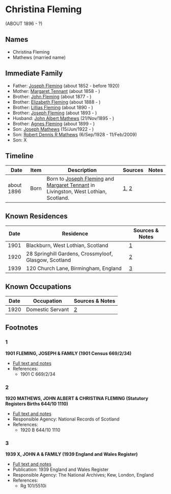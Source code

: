 ﻿---
layout: person
subject_key: i89446044
permalink: /people/i89446044
---

# Christina Fleming
(ABOUT 1896 - ?)

## Names

* Christina Fleming
* Mathews (married name)

## Immediate Family

* Father: [Joseph Fleming](./@57117702@-joseph-fleming-b1852-d1920.md) (about 1852 - before 1920)
* Mother: [Margaret Tennant](./@14002910@-margaret-tennant-b1858-d.md) (about 1858 - )
* Brother: [John Fleming](./@49475976@-john-fleming-b1877-d.md) (about 1877 - )
* Brother: [Elizabeth Fleming](./@79236484@-elizabeth-fleming-b1888-d.md) (about 1888 - )
* Brother: [Lillias Fleming](./@39306088@-lillias-fleming-b1890-d.md) (about 1890 - )
* Brother: [Joseph Fleming](./@89747088@-joseph-fleming-b1893-d.md) (about 1893 - )
* Husband: [John Albert Mathews](./@5643892@-john-albert-mathews-b1895-11-21-d.md) (21/Nov/1895 - )
* Brother: [Agnes Fleming](./@29204156@-agnes-fleming-b1899-d.md) (about 1899 - )
* Son: [Joseph Mathews](./@98232688@-joseph-mathews-b1922-6-15-d.md) (15/Jun/1922 - )
* Son: [Robert Dennis R Mathews](./@58223940@-robert-dennis-r-mathews-b1928-9-6-d2009-2-11.md) (6/Sep/1928 - 11/Feb/2009)
* Son: X

## Timeline

Date | Item | Description | Sources | Notes
---|---|---|---|---
about 1896 | Born | Born to [Joseph Fleming](./@57117702@-joseph-fleming-b1852-d1920.md) and [Margaret Tennant](./@14002910@-margaret-tennant-b1858-d.md) in Livingston, West Lothian, Scotland. | [1](#1), [2](#2) | 

## Known Residences

Date | Residence | Sources & Notes
---|---|---
1901 | Blackburn, West Lothian, Scotland | [1](#1)
1920 | 28 Springhill Gardens, Crossmyloof, Glasgow, Scotland | [2](#2)
1939 | 120 Church Lane, Birmingham, England | [3](#3)

## Known Occupations

Date | Occupation | Sources & Notes
---|---|---
1920 | Domestic Servant | [2](#2)

## Footnotes

### 1

**1901 FLEMING, JOSEPH & FAMILY (1901 Census 669/2/34)**

* [Full text and notes](../sources/@62464591@-1901-fleming,-joseph-&-family-1901-census-669-2-34-.md)
* References: 
  * 1901 C 669/2/34

### 2

**1920 MATHEWS, JOHN ALBERT & CHRISTINA FLEMING (Statutory Registers Births 644/10 1110)**

* [Full text and notes](../sources/@22441442@-1920-mathews,-john-albert-&-christina-fleming-statutory-registers-births-644-10-1110-.md)
* Responsible Agency: National Records of Scotland
* References: 
  * 1920 B 644/10 1110

### 3

**1939 X, JOHN A & FAMILY (1939 England and Wales Register)**

* [Full text and notes](../sources/@8791600@-1939-mathews,-john-a-&-family-1939-england-and-wales-register-.md)
* Publication: 1939 England and Wales Register
* Responsible Agency: The National Archives; Kew, London, England
* References: 
  * Rg 101/5510i

